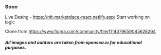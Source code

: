 ### Soon


Live Desing - https://nft-marketplace-react.netlify.app/
Start working on logic 


Clone from https://www.figma.com/community/file/1114379659045628264


##### All images and auhtors are taken from opensea.io for educational purposes.
